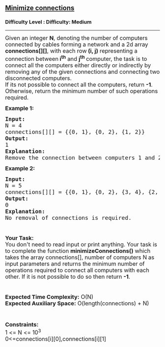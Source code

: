 <h2><a href="https://www.geeksforgeeks.org/problems/minimize-connections/0">Minimize connections</a></h2><h3>Difficulty Level : Difficulty: Medium</h3><hr><div class="problems_problem_content__Xm_eO"><p><span style="font-size: 18px;">Given an integer <strong>N</strong>, denoting the number of computers connected by cables forming a network and a 2d array <strong>connections[][]</strong>, with each row<strong>&nbsp;(i, j)</strong>&nbsp;representing a connection between<strong>&nbsp;i<sup>th</sup></strong>&nbsp;and&nbsp;<strong>j<sup>th</sup>&nbsp;</strong>computer, the task is to connect all the computers either directly or indirectly by removing any of the given connections and connecting two disconnected computers.&nbsp;<br>If its not possible to connect all the computers, return <strong>-1</strong>.&nbsp;<br>Otherwise, return the minimum number of such operations required.</span></p>
<p><strong><span style="font-size: 18px;">Example 1:</span></strong></p>
<pre><span style="font-size: 18px;"><strong>Input:</strong>
N = 4 
connections[][] = {{0, 1}, {0, 2}, {1, 2}}
<strong>Output:</strong>
1
<strong>Explanation:</strong> 
Remove the connection between computers 1 and 2 and connect computers 1 and 3.</span></pre>
<p><strong><span style="font-size: 18px;">Example 2:</span></strong></p>
<pre><span style="font-size: 18px;"><strong>Input:</strong>
N = 5
connections[][] = {{0, 1}, {0, 2}, {3, 4}, {2, 3}}
<strong>Output:</strong>
0
<strong>Explanation:</strong>
No removal of connections is required.</span></pre>
<p>&nbsp;</p>
<p><span style="font-size: 18px;"><strong>Your Task:&nbsp;&nbsp;</strong><br>You don't need to read input or print anything. Your task is to complete the function <strong>minimizeConnections()</strong>&nbsp;which takes the array connections[], number of computers N<strong>&nbsp;</strong>as input parameters and returns the minimum number of operations required to connect all computers with each other. If it&nbsp;is not possible to do so then&nbsp;return&nbsp;<strong>-1</strong>.</span></p>
<p>&nbsp;</p>
<p><span style="font-size: 18px;"><strong>Expected Time Complexity:</strong>&nbsp;O(N)<br><strong>Expected Auxiliary Space:</strong> O(length(connections) + N)</span><br><br>&nbsp;</p>
<p><span style="font-size: 18px;"><strong>Constraints:</strong><br>1 &lt;= N &lt;= 10<sup>3</sup><br>0&lt;=connections[i][0],connections[i][1]</span></p>
<p><span style="font-size: 18px;">&nbsp;</span></p></div>